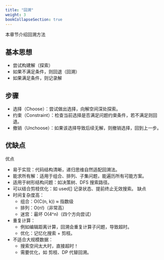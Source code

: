 ```yaml
---
title: "回溯"
weight: 3
bookCollapseSection: true
---
```


本章节介绍回溯方法

## 基本思想
- 尝试构建解（探索）
- 如果不满足条件，则回退（回溯）
- 如果满足条件，则记录解


## 步骤
- 选择（Choose）：尝试做出选择，向解空间深处探索。
- 约束（Constraint）：检查当前选择是否满足问题约束条件，若不满足则回退。
- 撤销（Unchoose）：如果该选择导致后续无解，则撤销选择，回到上一步。

## 优缺点
优点
- 易于实现：代码结构清晰，递归思维自然适配回溯法。
- 能求所有解：适用于组合、排列、子集问题，能遍历所有可能方案。
- 适用于树形结构问题：如决策树、DFS 搜索路径。
- 可以结合剪枝优化：如 used[] 记录状态、提前终止无效搜索。
缺点
- 时间复杂度高：
  - 组合：O(C(n, k)) ≈ 指数级
  - 排列：O(n!)（非常高）
  - 迷宫：最坏 O(4^n)（四个方向尝试）
- 重复计算：
  - 例如编辑距离计算，回溯会重复计算子问题，导致超时。
  - 优化：记忆化搜索 + 剪枝。
- 不适合大规模数据：
  - 搜索空间太大时，直接超时！
  - 需要优化，如 剪枝、DP 代替回溯。